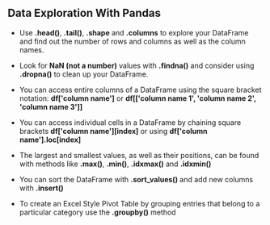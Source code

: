 ## Data Exploration With Pandas

- Use **.head()**, **.tail()**, **.shape** and **.columns** to explore your DataFrame and find out the number of rows and columns as well as the column names.

- Look for **NaN (not a number)** values with **.findna()** and consider using **.dropna()** to clean up your DataFrame.

- You can access entire columns of a DataFrame using the square bracket notation: **df['column name']** or **df[['column name 1', 'column name 2', 'column name 3']]**

- You can access individual cells in a DataFrame by chaining square brackets **df['column name'][index]** or using **df['column name'].loc[index]**

- The largest and smallest values, as well as their positions, can be found with methods like **.max()**, **.min()**, **.idxmax()** and **.idxmin()**

- You can sort the DataFrame with **.sort_values()** and add new columns with **.insert()**

- To create an Excel Style Pivot Table by grouping entries that belong to a particular category use the **.groupby()** method
